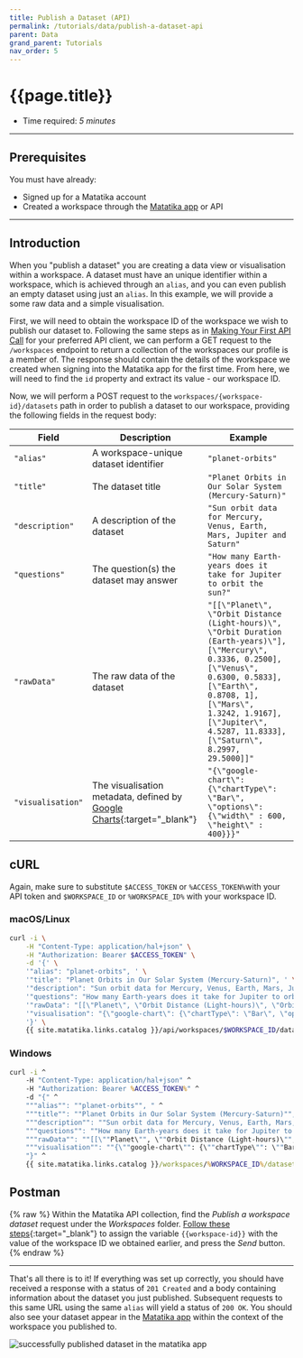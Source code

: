 ```yaml
---
title: Publish a Dataset (API)
permalink: /tutorials/data/publish-a-dataset-api
parent: Data
grand_parent: Tutorials
nav_order: 5
---
```


# {{page.title}}

- Time required: *5 minutes*

---

## Prerequisites
You must have already:
- Signed up for a Matatika account
- Created a workspace through the [Matatika app]({{site.matatika.links.app}}) or API

---

## Introduction

When you "publish a dataset" you are creating a data view or visualisation within a workspace. A dataset must have an unique identifier within a workspace, which is achieved through an `alias`, and you can even publish an empty dataset using just an `alias`. In this example, we will provide a some raw data and a simple visualisation.

First, we will need to obtain the workspace ID of the workspace we wish to publish our dataset to. Following the same steps as in [Making Your First API Call]({{site.baseurl}}/tutorials/api/making-your-first-api-call) for your preferred API client, we can perform a GET request to the `/workspaces` endpoint to return a collection of the workspaces our profile is a member of. The response should contain the details of the workspace we created when signing into the Matatika app for the first time. From here, we will need to find the `id` property and extract its value - our workspace ID.

Now, we will perform a POST request to the `workspaces/{workspace-id}/datasets` path in order to publish a dataset to our workspace, providing the following fields in the request body:

Field | Description | Example
--- | --- | ---
`"alias"` | A workspace-unique dataset identifier | `"planet-orbits"`
`"title"` | The dataset title | `"Planet Orbits in Our Solar System (Mercury-Saturn)"`
`"description"` | A description of the dataset | `"Sun orbit data for Mercury, Venus, Earth, Mars, Jupiter and Saturn"`
`"questions"` | The question(s) the dataset may answer | `"How many Earth-years does it take for Jupiter to orbit the sun?"`
`"rawData"` | The raw data of the dataset | `"[[\"Planet\", \"Orbit Distance (Light-hours)\", \"Orbit Duration (Earth-years)\"],[\"Mercury\", 0.3336, 0.2500],[\"Venus\", 0.6300, 0.5833],[\"Earth\", 0.8708, 1],[\"Mars\", 1.3242, 1.9167],[\"Jupiter\", 4.5287, 11.8333],[\"Saturn\", 8.2997, 29.5000]]"`
`"visualisation"` | The visualisation metadata, defined by [Google Charts](https://developers.google.com/chart/interactive/docs/quick_start){:target="_blank"} | `"{\"google-chart\": {\"chartType\": \"Bar\", \"options\": {\"width\" : 600, \"height\" : 400}}}"`

## cURL
Again, make sure to substitute `$ACCESS_TOKEN` or `%ACCESS_TOKEN%`with your API token and `$WORKSPACE_ID` or `%WORKSPACE_ID%` with your workspace ID.

### macOS/Linux
```bash
curl -i \
    -H "Content-Type: application/hal+json" \
    -H "Authorization: Bearer $ACCESS_TOKEN" \
    -d '{' \
    '"alias": "planet-orbits", ' \
    '"title": "Planet Orbits in Our Solar System (Mercury-Saturn)", ' \
    '"description": "Sun orbit data for Mercury, Venus, Earth, Mars, Jupiter and Saturn", ' \
    '"questions": "How many Earth-years does it take for Jupiter to orbit the sun?", ' \
    '"rawData": "[[\"Planet\", \"Orbit Distance (Light-hours)\", \"Orbit Duration (Earth-years)\"],[\"Mercury\", 0.3336, 0.2500],[\"Venus\", 0.6300, 0.5833],[\"Earth\", 0.8708, 1],[\"Mars\", 1.3242, 1.9167],[\"Jupiter\", 4.5287, 11.8333],[\"Saturn\", 8.2997, 29.5000]]", ' \
    '"visualisation": "{\"google-chart\": {\"chartType\": \"Bar\", \"options\": {\"width\" : 600, \"height\" : 400}}}"' \
    '}' \
    {{ site.matatika.links.catalog }}/api/workspaces/$WORKSPACE_ID/datasets
```

### Windows
```bat
curl -i ^
    -H "Content-Type: application/hal+json" ^
    -H "Authorization: Bearer %ACCESS_TOKEN%" ^
    -d "{" ^
    """alias"": ""planet-orbits"", " ^
    """title"": ""Planet Orbits in Our Solar System (Mercury-Saturn)"", " ^
    """description"": ""Sun orbit data for Mercury, Venus, Earth, Mars, Jupiter and Saturn"", " ^
    """questions"": ""How many Earth-years does it take for Jupiter to orbit the sun?"", " ^
    """rawData"": ""[[\""Planet\"", \""Orbit Distance (Light-hours)\"", \""Orbit Duration (Earth-years)\""],[\""Mercury\"", 0.3336, 0.2500],[\""Venus\"", 0.6300, 0.5833],[\""Earth\"", 0.8708, 1],[\""Mars\"", 1.3242, 1.9167],[\""Jupiter\"", 4.5287, 11.8333],[\""Saturn\"", 8.2997, 29.5000]]"", " ^
    """visualisation"": ""{\""google-chart\"": {\""chartType\"": \""Bar\"", \""options\"": {\""width\"" : 600, \""height\"" : 400}}}""" ^
    "}" ^
    {{ site.matatika.links.catalog }}/workspaces/%WORKSPACE_ID%/datasets
```

## Postman
{% raw %}
Within the Matatika API collection, find the *Publish a workspace dataset* request under the *Workspaces* folder. [Follow these steps](https://learning.postman.com/docs/sending-requests/variables/){:target="_blank"} to assign the variable `{{workspace-id}}` with the value of the workspace ID we obtained earlier, and press the *Send* button.
{% endraw %}

---

That's all there is to it! If everything was set up correctly, you should have received a response with a status of `201 Created` and a body containing information about the dataset you just published. Subsequent requests to this same URL using the same `alias` will yield a status of `200 OK`. You should also see your dataset appear in the [Matatika app]({{site.matatika.links.app}}) within the context of the workspace you published to.

![successfully published dataset in the matatika app]({{site.baseurl}}/assets/img/app-published-dataset.png)